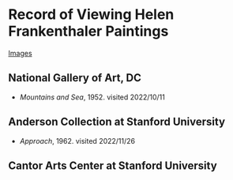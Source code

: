 # Record of Viewing Helen Frankenthaler Paintings

[Images](https://photos.app.goo.gl/yDdgh7htDwqaHoK49)

## National Gallery of Art, DC
* *Mountains and Sea*, 1952. visited 2022/10/11

## Anderson Collection at Stanford University
* *Approach*, 1962. visited 2022/11/26

## Cantor Arts Center at Stanford University
